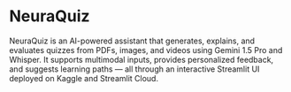 # NeuraQuiz
NeuraQuiz is an AI-powered assistant that generates, explains, and evaluates quizzes from PDFs, images, and videos using Gemini 1.5 Pro and Whisper. It supports multimodal inputs, provides personalized feedback, and suggests learning paths — all through an interactive Streamlit UI deployed on Kaggle and Streamlit Cloud.
